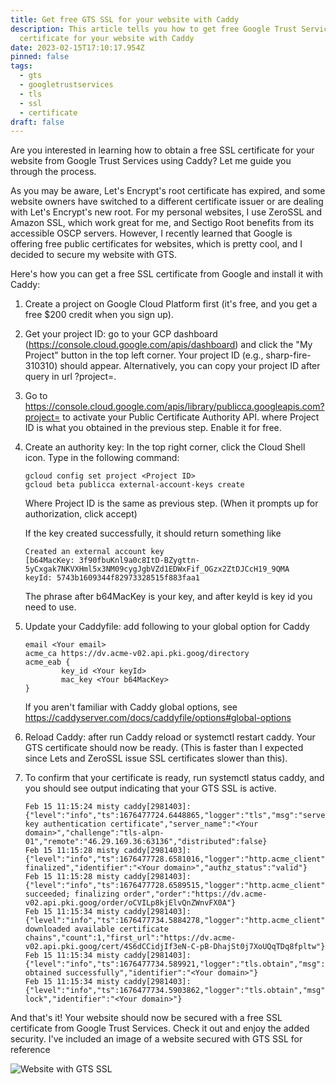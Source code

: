 ```yaml
---
title: Get free GTS SSL for your website with Caddy
description: This article tells you how to get free Google Trust Services SSL
  certificate for your website with Caddy
date: 2023-02-15T17:10:17.954Z
pinned: false
tags:
  - gts
  - googletrustservices
  - tls
  - ssl
  - certificate
draft: false
---
```

Are you interested in learning how to obtain a free SSL certificate for your website from Google Trust Services using Caddy? Let me guide you through the process.

As you may be aware, Let's Encrypt's root certificate has expired, and some website owners have switched to a different certificate issuer or are dealing with Let's Encrypt's new root. For my personal websites, I use ZeroSSL and Amazon SSL, which work great for me, and Sectigo Root benefits from its accessible OSCP servers. However, I recently learned that Google is offering free public certificates for websites, which is pretty cool, and I decided to secure my website with GTS.

Here's how you can get a free SSL certificate from Google and install it with Caddy:

1. Create a project on Google Cloud Platform first (it's free, and you get a free $200 credit when you sign up).
2. Get your project ID: go to your GCP dashboard (<https://console.cloud.google.com/apis/dashboard>) and click the "My Project" button in the top left corner. Your project ID (e.g., sharp-fire-310310) should appear. Alternatively, you can copy your project ID after query in url ?project=<Project ID>.
3. Go to https://console.cloud.google.com/apis/library/publicca.googleapis.com?project=<Project ID> to activate your Public Certificate Authority API. where Project ID is what you obtained in the previous step. Enable it for free.
4. Create an authority key: In the top right corner, click the Cloud Shell icon. Type in the following command:

   ```shell
   gcloud config set project <Project ID>
   gcloud beta publicca external-account-keys create
   ```

   W﻿here Project ID is the same as previous step. (When it prompts up for authorization, click accept)

   I﻿f the key created successfully, it should return something like

   ```shell
   Created an external account key
   [b64MacKey: 3f90fbuKnl9a0c8ItD-BZygttn-5yCxgak7NKVXHml5x3NM09cygJgbVZd1EDWxFif_OGzx2ZtDJCcH19_9QMA
   keyId: 5743b1609344f82973328515f883faa1
   ```

   T﻿he  phrase after b64MacKey is your key, and after keyId is key id you need to use.
5. Update your Caddyfile: add following to your global option for Caddy

   ```shell
   email <Your email>
   acme_ca https://dv.acme-v02.api.pki.goog/directory
   acme_eab {
           key_id <Your keyId>
           mac_key <Your b64MacKey>
   }
   ```

   I﻿f you aren't familiar with Caddy global options, see <https://caddyserver.com/docs/caddyfile/options#global-options>
6. R﻿eload Caddy: after run Caddy reload or systemctl restart caddy. Your GTS certificate  should now be ready. (This is faster than I expected since Lets and ZeroSSL issue SSL certificates slower than this).
7. To confirm that your certificate is ready, run systemctl status caddy, and you should see output indicating that your GTS SSL is active.

   ```shell
   Feb 15 11:15:24 misty caddy[2981403]: {"level":"info","ts":1676477724.6448865,"logger":"tls","msg":"served key authentication certificate","server_name":"<Your domain>","challenge":"tls-alpn-01","remote":"46.29.169.36:63136","distributed":false}
   Feb 15 11:15:28 misty caddy[2981403]: {"level":"info","ts":1676477728.6581016,"logger":"http.acme_client","msg":"authorization finalized","identifier":"<Your domain>","authz_status":"valid"}
   Feb 15 11:15:28 misty caddy[2981403]: {"level":"info","ts":1676477728.6589515,"logger":"http.acme_client","msg":"validations succeeded; finalizing order","order":"https://dv.acme-v02.api.pki.goog/order/oCVILp8kjElvQnZWnvFX0A"}
   Feb 15 11:15:34 misty caddy[2981403]: {"level":"info","ts":1676477734.5884278,"logger":"http.acme_client","msg":"successfully downloaded available certificate chains","count":1,"first_url":"https://dv.acme-v02.api.pki.goog/cert/4S6dCCidjIf3eN-C-pB-DhajSt0j7XoUQqTDq8fpltw"}
   Feb 15 11:15:34 misty caddy[2981403]: {"level":"info","ts":1676477734.589921,"logger":"tls.obtain","msg":"certificate obtained successfully","identifier":"<Your domain>"}
   Feb 15 11:15:34 misty caddy[2981403]: {"level":"info","ts":1676477734.5903862,"logger":"tls.obtain","msg":"releasing lock","identifier":"<Your domain>"}
   ```

And that's it! Your website should now be secured with a free SSL certificate from Google Trust Services. Check it out and enjoy the added security. I've included an image of a website secured with GTS SSL for reference

![Website with GTS SSL](https://ucarecdn.com/0045ec29-51b0-4ed9-827f-2419623e4f4a/)